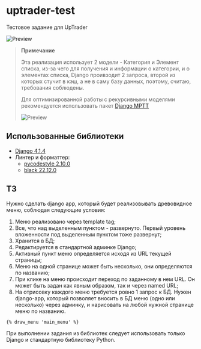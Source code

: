 # uptrader-test

Тестовое задание для UpTrader

![Preview](https://i.imgur.com/wgLYEKo.png)

> **Примечание**
>
> Эта реализация использует 2 модели - Категория и Элемент списка, из-за чего для получения и информации о категории, и о элементах списка, Django проивзодит 2 запроса, второй из которых стучит в кэш, а не в саму базу данных, поэтому, считаю, требования соблюдены.
>
> Для оптимизированной работы с рекурсивными моделями рекомендуется использовать пакет [Django MPTT](https://django-mptt.readthedocs.io/en/latest/)
>
> ![Preview](https://i.imgur.com/Pv1FU8U.jpg)

## Использованные библиотеки
* [Django 4.1.4](https://www.djangoproject.com/)
* Линтер и форматтер:
  * [pycodestyle 2.10.0](https://github.com/PyCQA/pycodestyle)
  * [black 22.12.0](https://github.com/psf/black)

## ТЗ
Нужно сделать django арр, который будет реализовывать древовидное меню, соблюдая следующие условия:
1) Меню реализовано через template tag;
2) Все, что над выделенным пунктом - развернуто. Первый уровень вложенности под выделенным пунктом тоже развернут;
3) Хранится в БД;
4) Редактируется в стандартной админке Django;
5) Активный пункт меню определяется исходя из URL текущей страницы;
6) Меню на одной странице может быть несколько, они определяются по названию;
7) При клике на меню происходит переход по заданному в нем URL. Он может быть задан как явным образом, так и через named URL;
8) На отрисовку каждого меню требуется ровно 1 запрос к БД.
Нужен django-app, который позволяет вносить в БД меню (одно или несколько) через админку, и нарисовать на любой нужной странице меню по названию.

`{% draw_menu 'main_menu' %}`

При выполнении задания из библиотек следует использовать только Django и стандартную библиотеку Python.
